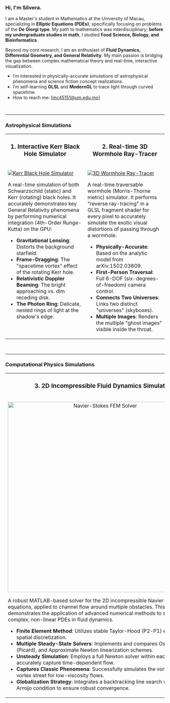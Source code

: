 ### Hi, I'm Silvera.

I am a Master's student in Mathematics at the University of Macau, specializing in **Elliptic Equations (PDEs)**, specifically focusing on problems of the **De Giorgi type**. My path to mathematics was interdisciplinary; **before my undergraduate studies in math**, I studied **Food Science, Biology, and Bioinformatics**.

Beyond my core research, I am an enthusiast of **Fluid Dynamics, Differential Geometry, and General Relativity**. My main passion is bridging the gap between complex mathematical theory and real-time, interactive visualization.

-  I’m interested in physically-accurate simulations of astrophysical phenomena and science fiction concept realizations.
-  I’m self-learning **GLSL** and **ModernGL** to trace light through curved spacetime.
-  How to reach me: [mc45151@um.edu.mo]

<br />

---

### Astrophysical Simulations

<table>
  <tr>
    <td width="50%" valign="top">
      <h3 align="center">1. Interactive Kerr Black Hole Simulator</h3>
      <br />
      <a href="https://github.com/Silvera0218/BlackHole-Simulation">
        <img src="https://raw.githubusercontent.com/Silvera0218/BlackHole-Simulation/main/gif/blackhole_recording0.gif" alt="Kerr Black Hole Simulator" />
      </a>
      <br />
      <p>
        A real-time simulation of both Schwarzschild (static) and Kerr (rotating) black holes. It accurately demonstrates key General Relativity phenomena by performing numerical integration (4th-Order Runge-Kutta) on the GPU:
      </p>
      <ul>
        <li><b>Gravitational Lensing</b>: Distorts the background starfield.</li>
        <li><b>Frame-Dragging</b>: The "spacetime vortex" effect of the rotating Kerr hole.</li>
        <li><b>Relativistic Doppler Beaming</b>: The bright approaching vs. dim receding disk.</li>
        <li><b>The Photon Ring</b>: Delicate, nested rings of light at the shadow's edge.</li>
      </ul>
    </td>
    <td width="50%" valign="top">
      <h3 align="center">2. Real-time 3D Wormhole Ray-Tracer</h3>
      <br />
      <a href="https://github.com/Silvera0218/Real-time-3D-Wormhole-from-Visualizing-Interstellar-s-Wormhole-">
        <img src="https://raw.githubusercontent.com/Silvera0218/Real-time-3D-Wormhole-from-Visualizing-Interstellar-s-Wormhole-/main/gif_wh.gif" alt="3D Wormhole Ray-Tracer" />
      </a>
      <br />
      <p>
        A real-time traversable wormhole (Morris-Thorne metric) simulator. It performs "reverse ray-tracing" in a GLSL fragment shader for every pixel to accurately simulate the exotic visual distortions of passing through a wormhole.
      </p>
      <ul>
        <li><b>Physically-Accurate</b>: Based on the analytic model from arXiv:1502.03809.</li>
        <li><b>First-Person Traversal</b>: Full 6-DOF (six-degrees-of-freedom) camera control.</li>
        <li><b>Connects Two Universes</b>: Links two distinct "universes" (skyboxes).</li>
        <li><b>Multiple Images</b>: Renders the multiple "ghost images" visible inside the throat.</li>
      </ul>
    </td>
  </tr>
</table>

<br />

---

### Computational Physics Simulations

<table>
  <tr>
    <td width="100%" valign="top" align="center">
      <h3>3. 2D Incompressible Fluid Dynamics Simulator</h3>
      <br />
      <a href="https://github.com/Silvera0218/Fluid-Dynamics-Silulation">
        <img src="https://raw.githubusercontent.com/Silvera0218/Fluid-Dynamics-Silulation/main/assets/vortex.gif" alt="Navier-Stokes FEM Solver" width="600"/>
      </a>
      <br />
      <p align="left">
        A robust MATLAB-based solver for the 2D incompressible Navier-Stokes equations, applied to channel flow around multiple obstacles. This project demonstrates the application of advanced numerical methods to solve complex, non-linear PDEs in fluid dynamics.
      </p>
      <ul align="left">
        <li><b>Finite Element Method</b>: Utilizes stable Taylor-Hood (P2-P1) elements for spatial discretization.</li>
        <li><b>Multiple Steady-State Solvers</b>: Implements and compares Oseen, Stokes (Picard), and Approximate Newton linearization schemes.</li>
        <li><b>Unsteady Simulation</b>: Employs a full Newton solver within each time step to accurately capture time-dependent flow.</li>
        <li><b>Captures Classic Phenomena</b>: Successfully simulates the von Kármán vortex street for low-viscosity flows.</li>
        <li><b>Globalization Strategy</b>: Integrates a backtracking line search with the Armijo condition to ensure robust convergence.</li>
      </ul>
    </td>
  </tr>
</table>

<br />

